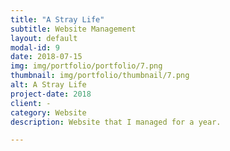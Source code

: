 ```yaml
---
title: "A Stray Life"
subtitle: Website Management
layout: default
modal-id: 9
date: 2018-07-15
img: img/portfolio/portfolio/7.png
thumbnail: img/portfolio/thumbnail/7.png
alt: A Stray Life
project-date: 2018
client: -
category: Website
description: Website that I managed for a year.

---
```

